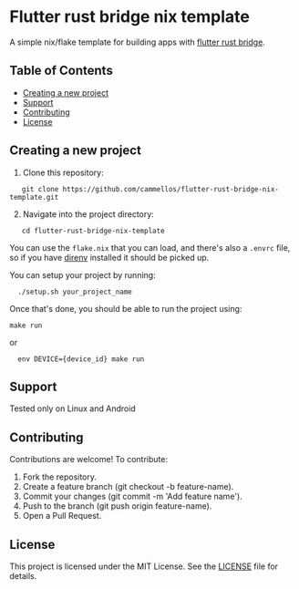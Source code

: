 # Flutter rust bridge nix template

A simple nix/flake template for building apps with [flutter rust bridge](https://github.com/fzyzcjy/flutter_rust_bridge).

## Table of Contents

- [Creating a new project](#creating-a-new-project)
- [Support](#support)
- [Contributing](#contributing)
- [License](#license)


## Creating a new project


1. Clone this repository:

```
   git clone https://github.com/cammellos/flutter-rust-bridge-nix-template.git
```

2. Navigate into the project directory:

```
   cd flutter-rust-bridge-nix-template
```

You can use the `flake.nix` that you can load, and there's also a `.envrc` file, so if you have [direnv](https://github.com/direnv/direnv) installed it should be picked up.

You can setup your project by running:

   ```
     ./setup.sh your_project_name
   ```

Once that's done, you should be able to run the project using:

```
make run
```

or

```
  env DEVICE={device_id} make run
```

## Support

Tested only on Linux and Android

## Contributing

Contributions are welcome! To contribute:

1. Fork the repository.
2. Create a feature branch (git checkout -b feature-name).
3. Commit your changes (git commit -m 'Add feature name').
4. Push to the branch (git push origin feature-name).
5. Open a Pull Request.

## License

This project is licensed under the MIT License. See the [LICENSE](LICENSE) file for details.
